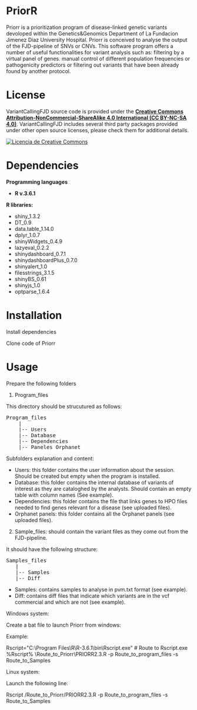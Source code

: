 # PriorR

Priorr is a prioritization program of disease-linked genetic variants devoloped within the Genetics&Genomics Department of La Fundacion Jimenez Diaz University Hospital. Priorr is conceived to analyse the output of the FJD-pipeline of SNVs or CNVs. This software program offers a number of useful functionalities for variant analysis such as: filtering by a virtual panel of genes. manual control of different population frequencies or pathogenicity predictors or filtering out variants that have been already found by another protocol.  

# License

VariantCallingFJD source code is provided under the [**Creative Commons Attribution-NonCommercial-ShareAlike 4.0 International (CC BY-NC-SA 4.0)**](https://creativecommons.org/licenses/by-nc-sa/4.0/). VariantCallingFJD includes several third party packages provided under other open source licenses, please check them for additional details.

[![Licencia de Creative Commons](https://i.creativecommons.org/l/by-nc-sa/4.0/88x31.png)](http://creativecommons.org/licenses/by-nc-sa/4.0/)


# Dependencies

**Programming languages**

- **R v.3.6.1**

**R libraries:**

- shiny_1.3.2 
- DT_0.9
- data.table_1.14.0
- dplyr_1.0.7
- shinyWidgets_0.4.9
- lazyeval_0.2.2
- shinydashboard_0.7.1
- shinydashboardPlus_0.7.0
- shinyalert_1.0
- filesstrings_3.1.5
- shinyBS_0.61
- shinyjs_1.0
- optparse_1.6.4 


# Installation

Install dependencies

Clone code of Priorr

# Usage

Prepare the following folders

1. Program_files

This directory should be strucutured as follows:

<pre>
Program_files
    |
    |-- Users
    |-- Database
    |-- Dependencies
    |-- Paneles_Orphanet
</pre>

Subfolders explanation and content:

- Users: this folder contains the user information about the session. Should be created but empty when the program is installed.
- Database: this folder contains the internal database of variants of interest as they are cataloghed by the analysts. Should contain an empty table with column names (See example). 
- Dependencies: this folder contains the file that links genes to HPO files needed to find genes relevant for a disease (see uploaded files).
- Orphanet panels: this folder contains all the Orphanet panels (see uploaded files). 


2. Sample_files: should contain the variant files as they come out from the FJD-pipeline.

It should have the following structure:
<pre>
Samples_files
   |
   |-- Samples
   |-- Diff
</pre>
- Samples: contains samples to analyse in pvm.txt format (see example).
- Diff: contains diff files that indicate which variants are in the vcf commercial and which are not (see example).


Windows system:

Create a bat file to launch Priorr from windows:

Example:

Rscript="C:\Program Files\R\R-3.6.1\bin\Rscript.exe" # Route to Rscript.exe
%Rscript% \Route_to_Priorr\PRIORR2.3.R -p Route_to_program_files -s Route_to_Samples

Linux system:

Launch the following line:

Rscript  /Route_to_Priorr/PRIORR2.3.R -p Route_to_program_files -s Route_to_Samples

